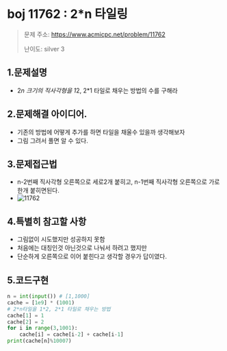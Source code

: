 # boj 11762 : 2*n 타일링
> 문제 주소: https://www.acmicpc.net/problem/11762
> 
> 난이도: silver 3

## 1.문제설명
- 2*n 크기의 직사각형을 1*2, 2*1 타일로 채우는 방법의 수를 구해라
## 2.문제해결 아이디어.
- 기존의 방법에 어떻게 추가를 하면 타일을 채울수 있을까 생각해보자
- 그림 그려서 풀면 알 수 있다.
## 3.문제접근법
- n-2번째 직사각형 오른쪽으로 세로2개 붙히고, n-1번째 직사각형 오른쪽으로 가로 한개 붙히면된다.
- ![11762](https://github.com/sentinel8b/idecs-algorithm-study/blob/3358679b5e120b10487952b8cb5043a3ced91b06/KKS/boj/11762/img.png)
## 4.특별히 참고할 사항
- 그림없이 시도했지만 성공하지 못함
- 처음에는 대칭인것 아닌것으로 나눠서 하려고 했지만
- 단순하게 오른쪽으로 이어 붙힌다고 생각할 경우가 답이였다.
## 5.코드구현
``` python
n = int(input()) # [1,1000]
cache = [1e9] * (1001)
# 2*n타일을 1*2, 2*1 타일로 채우는 방법
cache[1] = 1
cache[2] = 2
for i in range(3,1001):
    cache[i] = cache[i-2] + cache[i-1]
print(cache[n]%10007)
```
